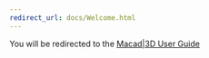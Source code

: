 ```yaml
---
redirect_url: docs/Welcome.html
---
```


You will be redirected to the [Macad|3D User Guide](xref:d7fa988c-877d-45b0-9a69-67414b24767e)
